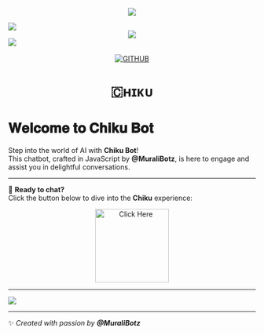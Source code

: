 <p align="center"> 
   <img src="https://capsule-render.vercel.app/api?type=waving&color=gradient&text=𝑴𝑼𝑹𝜜𝑳𝑰&height=100&section=header"/> 
 </p> 
 
<img src="https://user-images.githubusercontent.com/73097560/115834477-dbab4500-a447-11eb-908a-139a6edaec5c.gif"> 

<div align="center">
  <img src="https://readme-typing-svg.herokuapp.com?color=FFA500&center=true&lines=──+「+CHIKU+BOT+」+──;A+AI+CHATBOT+MADE+IN+JAVASCRIPT&width=600&height=180">
</div>

<img src="https://user-images.githubusercontent.com/73097560/115834477-dbab4500-a447-11eb-908a-139a6edaec5c.gif"> 
<img src="https://camo.githubusercontent.com/82291b0fe831bfc6781e07fc5090cbd0a8b912bb8b8d4fec0696c881834f81ac/68747470733a2f2f70726f626f742e6d656469612f394575424971676170492e676966" width="8" height="3">

<p align="center">
  <a href="https://github-stats-alpha.vercel.app/api?username=MURALIBOTZ&cc=000&tc=fff&ic=fff&bc=000" title="MURALI">
    <img src="https://github-stats-alpha.vercel.app/api?username=MURALIBOTZ&cc=255&tc=fff&ic=ff69b4&bc=870" alt="GITHUB" />
  </a>
</p>


   
<h1 align="center"><b>🇨ʜɪᴋᴜ</b></h1>

# 𝐖𝐞𝐥𝐜𝐨𝐦𝐞 𝐭𝐨 𝐂𝐡𝐢𝐤𝐮 𝐁𝐨𝐭

Step into the world of AI with **Chiku Bot**!  
This chatbot, crafted in JavaScript by **@MuraliBotz**, is here to engage and assist you in delightful conversations.

---

🌟 **Ready to chat?**  
Click the button below to dive into the **Chiku** experience:

<p align="center">
  <a href="https://muralibotz.github.io/Chiku/">
    <img src="https://img.shields.io/badge/click%20me-007BFF?style=for-the-badge&logo=appveyor&logoColor=white&labelColor=007BFF&color=white&logoWidth=25" alt="Click Here" width="150">
  </a>
</p>

---

<p align="left"> 
   <img src="https://capsule-render.vercel.app/api?type=waving&color=gradient&height=100&section=footer"/> 
</p>

---

✨ _Created with passion by **@MuraliBotz**_
